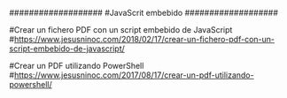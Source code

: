 ###################
#JavaScrit embebido
###################

#Crear un fichero PDF con un script embebido de JavaScript
#https://www.jesusninoc.com/2018/02/17/crear-un-fichero-pdf-con-un-script-embebido-de-javascript/

#Crear un PDF utilizando PowerShell
#https://www.jesusninoc.com/2017/08/17/crear-un-pdf-utilizando-powershell/
